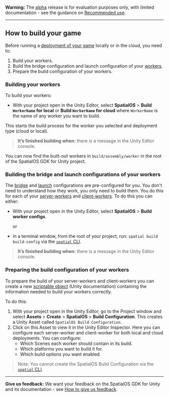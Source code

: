 **Warning:** The [alpha](https://docs.improbable.io/reference/latest/shared/release-policy#maturity-stages) release is for evaluation purposes only, with limited documentation - see the guidance on [Recommended use](../../README.md#recommended-use).

---

## How to build your game

Before running a [deployment of your game](deploy.md) locally or in the cloud, you need to:

1. Build your workers.
2. Build the bridge configuration and launch configuration of your [workers](workers.md).
3. Prepare the build configuration of your workers.

### Building your workers

To build your workers:

* With your project open in the Unity Editor, select **SpatialOS** > **Build `WorkerName` for local** or **Build `WorkerName` for cloud** where `WorkerName` is the name of any worker you want to build.

This starts the build process for the worker you selected and deployment type (cloud or local).

> **It’s finished building when:** there is a message in the Unity Editor console.

You can now find the built-out workers in `build/assembly/worker` in the root of the SpatialOS GDK for Unity project.

### Building the bridge and launch configurations of your workers

The [bridge](https://docs.improbable.io/reference/latest/shared/worker-configuration/launch-configuration#worker-bridge-configuration) and [launch](https://docs.improbable.io/reference/latest/shared/worker-configuration/launch-configuration#worker-launch-configuration) configurations are pre-configured for you. You don't need to understand how they work, you only need to build them. You do this for each of your [server-workers](https://docs.improbable.io/reference/latest/shared/glossary#server-worker) and [client-workers](https://docs.improbable.io/reference/latest/shared/glossary#client-worker). To do this you can either:

* With your project open in the Unity Editor, select **SpatialOS** > **Build worker configs**.

    or
* In a terminal window, from the root of your project, run: `spatial build build-config` via the [`spatial` CLI](https://docs.improbable.io/reference/latest/shared/glossary#the-spatial-command-line-tool-cli).

> **It’s finished building when:** there is a message in the Unity Editor console.

### Preparing the build configuration of your workers

To prepare the build of your server-workers and client-workers you can create a new [scriptable object](https://docs.unity3d.com/ScriptReference/ScriptableObject.html) (Unity documentation) containing the information needed to build your workers correctly.

To do this:

1. With your project open in the Unity Editor, go to the Project window and select **Assets** > **Create** > **SpatialOS** > **Build Configuration**. This creates a Unity Asset called `SpatialOS Build Configuration`.
2. Click on this Asset to view it in the Unity Editor Inspector. Here you can configure each server-worker and client-worker for both local and cloud deployments. You can configure:
    * Which Scenes each worker should contain in its build.
    * Which platforms you want to build it for.
    * Which build options you want enabled.

> Note: You cannot create the SpatialOS Build Configuration via the [`spatial` CLI](https://docs.improbable.io/reference/latest/shared/glossary#the-spatial-command-line-tool-cli).
> 
---
**Give us feedback:** We want your feedback on the SpatialOS GDK for Unity and its documentation - see [How to give us feedback](../../README.md#give-us-feedback).

[//]: # (Document the options UTY-1168)
[//]: # (Document the options UTY-1170)
